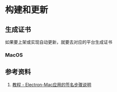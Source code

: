 # 构建和更新



## 生成证书

如果要上架或实现自动更新，就要去对应的平台生成证书

### MacOS





## 参考资料

1. [教程 - Electron-Mac应用的签名步骤说明](http://blog.3vyd.com/blog/posts-output/2021-01-03-Electron-Mac%E5%BA%94%E7%94%A8%E7%9A%84%E7%AD%BE%E5%90%8D%E6%AD%A5%E9%AA%A4%E8%AF%B4%E6%98%8E/)